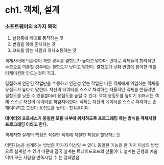 # ch1. 객체, 설계

### 소프트웨어의 3가지 목적&#x20;

1. 실행중에 제대로 동작하는 것&#x20;
2. 변경을 위해 존재하는 것
3. 코드를 읽는 사람과 의사소통하는 것

객체사이에 의존성이 과한 경우를 결합도가 높다고 말한다. 반대로 객체들이 합리적인 수준으로 의존할 경우에는 결합도가 낮다고 말한다. 결합도가 낮춰 변경에 용이한 어플리케이션을 만드는것이 목표.

밀접하게 연관된 작업만을 수행하고 연관성 없는 작업은 다른 객체에게 위임하는 객체를 응집도가 높다고 말한다. 자신의 데이터를 스스로 처리하는 자율적인 객체를 만들려면 결합도를 낮출 수 있을뿐더러 응집도를 높일 수 있다. 객체 응집도를 높이기 위해서는 객체 스스로 자신의 데이터를 책임져야한다. 객체는 자신의 데이터를 스스로 처리하는 존재여야하고 그것이 응집도를 높이는 첫걸음이다.

**데이터와 프로세스가 동일한 모듈 내부에 위치하도록 프로그래밍 하는 방식을 객체지향 프로그래밍 이라고 한다.**

객체지향 설계의 핵심은 적절한 객체에 적절한 책임을 할당하는것

어떤기능을 설계하는 방법은 한가지 이상일 수 있다. 동일한 기능을 한 가지 이상의 방법으로 설계할 수 있기 때문에 결국 설계는 트레이드오프의 산물이다. 설계는 균형의 예술이며 모든 사람을 만족시킬 수 는 절대없음
